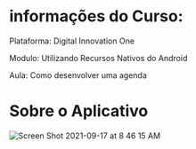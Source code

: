 # informações do Curso:


Plataforma: Digital Innovation One

Modulo: Utilizando Recursos Nativos do Android

Aula: Como desenvolver uma agenda

# Sobre o Aplicativo

![Screen Shot 2021-09-17 at 8 46 15 AM](https://user-images.githubusercontent.com/89946258/133785179-3a8f4147-21e6-4e4e-8b3e-bea5292b6285.png)
